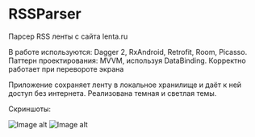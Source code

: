 # RSSParser
Парсер RSS ленты с сайта lenta.ru

В работе используются: Dagger 2, RxAndroid, Retrofit, Room, Picasso.
Паттерн проектирования: MVVM, используя DataBinding.
Корректно работает при перевороте экрана

Приложение сохраняет ленту в локальное хранилище и даёт к ней доступ без интернета.
Реализована темная и светлая темы.

Скриншоты:

![Image alt](https://sun9-15.userapi.com/kR0-CseJpStjA1v20d4spMndjCmwARmxfz0vHg/xpR2mDSxLhQ.jpg)
![Image alt](https://sun9-39.userapi.com/7f-Moq_xK-fM67pZc9YUQ7qHQe6NxnNH9jgmuQ/OKtcipzXA4s.jpg)
